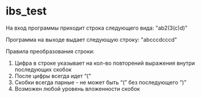 # ibs_test
На вход программы приходит строка следующего вида:
"ab2(3(c)d)"

Программа на выходе выдает следующую строку:
"abcccdcccd"

Правила преобразования строки:

1. Цифра в строке указывает на кол-во повторений выражения внутри последующих скобок
2. После цифры всегда идет “(”
3. Скобки всегда парные  - не может быть “(” без последующего “)”
4. Возможен любой уровень вложенности скобок
